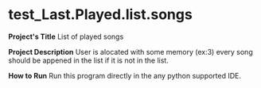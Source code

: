# test_Last.Played.list.songs


**Project's Title**
List of played songs

**Project Description**
User is alocated with some memory (ex:3)
every song should be appened in the list if it is not in the list.

**How to Run**
Run this program directly in the any python supported IDE.


